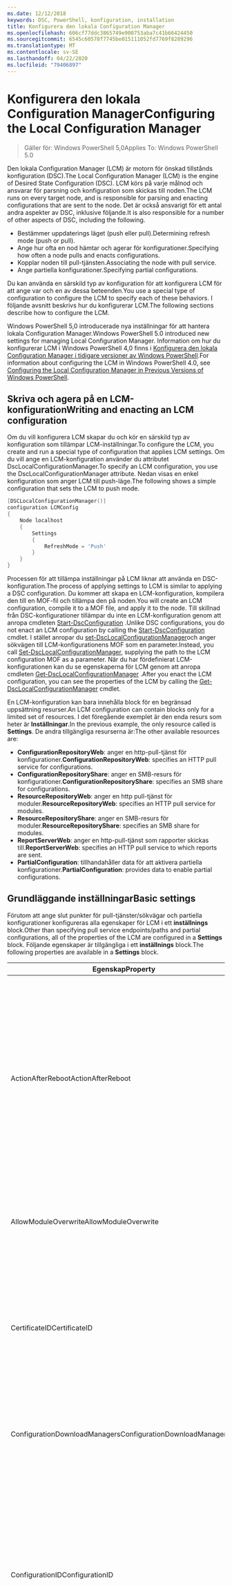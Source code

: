 ```yaml
---
ms.date: 12/12/2018
keywords: DSC, PowerShell, konfiguration, installation
title: Konfigurera den lokala Configuration Manager
ms.openlocfilehash: 606cf77ddc3865749e900753aba7c41b66424450
ms.sourcegitcommit: 6545c60578f7745be015111052fd7769f8289296
ms.translationtype: MT
ms.contentlocale: sv-SE
ms.lasthandoff: 04/22/2020
ms.locfileid: "79406897"
---
```

# <a name="configuring-the-local-configuration-manager"></a><span data-ttu-id="ebde8-103">Konfigurera den lokala Configuration Manager</span><span class="sxs-lookup"><span data-stu-id="ebde8-103">Configuring the Local Configuration Manager</span></span>

> <span data-ttu-id="ebde8-104">Gäller för: Windows PowerShell 5,0</span><span class="sxs-lookup"><span data-stu-id="ebde8-104">Applies To: Windows PowerShell 5.0</span></span>

<span data-ttu-id="ebde8-105">Den lokala Configuration Manager (LCM) är motorn för önskad tillstånds konfiguration (DSC).</span><span class="sxs-lookup"><span data-stu-id="ebde8-105">The Local Configuration Manager (LCM) is the engine of Desired State Configuration (DSC).</span></span>
<span data-ttu-id="ebde8-106">LCM körs på varje målnod och ansvarar för parsning och konfiguration som skickas till noden.</span><span class="sxs-lookup"><span data-stu-id="ebde8-106">The LCM runs on every target node, and is responsible for parsing and enacting configurations that are sent to the node.</span></span>
<span data-ttu-id="ebde8-107">Det är också ansvarigt för ett antal andra aspekter av DSC, inklusive följande.</span><span class="sxs-lookup"><span data-stu-id="ebde8-107">It is also responsible for a number of other aspects of DSC, including the following.</span></span>

- <span data-ttu-id="ebde8-108">Bestämmer uppdaterings läget (push eller pull).</span><span class="sxs-lookup"><span data-stu-id="ebde8-108">Determining refresh mode (push or pull).</span></span>
- <span data-ttu-id="ebde8-109">Ange hur ofta en nod hämtar och agerar för konfigurationer.</span><span class="sxs-lookup"><span data-stu-id="ebde8-109">Specifying how often a node pulls and enacts configurations.</span></span>
- <span data-ttu-id="ebde8-110">Kopplar noden till pull-tjänsten.</span><span class="sxs-lookup"><span data-stu-id="ebde8-110">Associating the node with pull service.</span></span>
- <span data-ttu-id="ebde8-111">Ange partiella konfigurationer.</span><span class="sxs-lookup"><span data-stu-id="ebde8-111">Specifying partial configurations.</span></span>

<span data-ttu-id="ebde8-112">Du kan använda en särskild typ av konfiguration för att konfigurera LCM för att ange var och en av dessa beteenden.</span><span class="sxs-lookup"><span data-stu-id="ebde8-112">You use a special type of configuration to configure the LCM to specify each of these behaviors.</span></span>
<span data-ttu-id="ebde8-113">I följande avsnitt beskrivs hur du konfigurerar LCM.</span><span class="sxs-lookup"><span data-stu-id="ebde8-113">The following sections describe how to configure the LCM.</span></span>

<span data-ttu-id="ebde8-114">Windows PowerShell 5,0 introducerade nya inställningar för att hantera lokala Configuration Manager.</span><span class="sxs-lookup"><span data-stu-id="ebde8-114">Windows PowerShell 5.0 introduced new settings for managing Local Configuration Manager.</span></span>
<span data-ttu-id="ebde8-115">Information om hur du konfigurerar LCM i Windows PowerShell 4,0 finns i [Konfigurera den lokala Configuration Manager i tidigare versioner av Windows PowerShell](metaconfig4.md).</span><span class="sxs-lookup"><span data-stu-id="ebde8-115">For information about configuring the LCM in Windows PowerShell 4.0, see [Configuring the Local Configuration Manager in Previous Versions of Windows PowerShell](metaconfig4.md).</span></span>

## <a name="writing-and-enacting-an-lcm-configuration"></a><span data-ttu-id="ebde8-116">Skriva och agera på en LCM-konfiguration</span><span class="sxs-lookup"><span data-stu-id="ebde8-116">Writing and enacting an LCM configuration</span></span>

<span data-ttu-id="ebde8-117">Om du vill konfigurera LCM skapar du och kör en särskild typ av konfiguration som tillämpar LCM-inställningar.</span><span class="sxs-lookup"><span data-stu-id="ebde8-117">To configure the LCM, you create and run a special type of configuration that applies LCM settings.</span></span>
<span data-ttu-id="ebde8-118">Om du vill ange en LCM-konfiguration använder du attributet DscLocalConfigurationManager.</span><span class="sxs-lookup"><span data-stu-id="ebde8-118">To specify an LCM configuration, you use the DscLocalConfigurationManager attribute.</span></span>
<span data-ttu-id="ebde8-119">Nedan visas en enkel konfiguration som anger LCM till push-läge.</span><span class="sxs-lookup"><span data-stu-id="ebde8-119">The following shows a simple configuration that sets the LCM to push mode.</span></span>

```powershell
[DSCLocalConfigurationManager()]
configuration LCMConfig
{
    Node localhost
    {
        Settings
        {
            RefreshMode = 'Push'
        }
    }
}
```

<span data-ttu-id="ebde8-120">Processen för att tillämpa inställningar på LCM liknar att använda en DSC-konfiguration.</span><span class="sxs-lookup"><span data-stu-id="ebde8-120">The process of applying settings to LCM is similar to applying a DSC configuration.</span></span>
<span data-ttu-id="ebde8-121">Du kommer att skapa en LCM-konfiguration, kompilera den till en MOF-fil och tillämpa den på noden.</span><span class="sxs-lookup"><span data-stu-id="ebde8-121">You will create an LCM configuration, compile it to a MOF file, and apply it to the node.</span></span>
<span data-ttu-id="ebde8-122">Till skillnad från DSC-konfigurationer tillämpar du inte en LCM-konfiguration genom att anropa cmdleten [Start-DscConfiguration](/powershell/module/psdesiredstateconfiguration/start-dscconfiguration) .</span><span class="sxs-lookup"><span data-stu-id="ebde8-122">Unlike DSC configurations, you do not enact an LCM configuration by calling the [Start-DscConfiguration](/powershell/module/psdesiredstateconfiguration/start-dscconfiguration) cmdlet.</span></span>
<span data-ttu-id="ebde8-123">I stället anropar du [set-DscLocalConfigurationManager](/powershell/module/PSDesiredStateConfiguration/Set-DscLocalConfigurationManager)och anger sökvägen till LCM-konfigurationens MOF som en parameter.</span><span class="sxs-lookup"><span data-stu-id="ebde8-123">Instead, you call [Set-DscLocalConfigurationManager](/powershell/module/PSDesiredStateConfiguration/Set-DscLocalConfigurationManager), supplying the path to the LCM configuration MOF as a parameter.</span></span>
<span data-ttu-id="ebde8-124">När du har fördefinierat LCM-konfigurationen kan du se egenskaperna för LCM genom att anropa cmdleten [Get-DscLocalConfigurationManager](/powershell/module/PSDesiredStateConfiguration/Get-DscLocalConfigurationManager) .</span><span class="sxs-lookup"><span data-stu-id="ebde8-124">After you enact the LCM configuration, you can see the properties of the LCM by calling the [Get-DscLocalConfigurationManager](/powershell/module/PSDesiredStateConfiguration/Get-DscLocalConfigurationManager) cmdlet.</span></span>

<span data-ttu-id="ebde8-125">En LCM-konfiguration kan bara innehålla block för en begränsad uppsättning resurser.</span><span class="sxs-lookup"><span data-stu-id="ebde8-125">An LCM configuration can contain blocks only for a limited set of resources.</span></span>
<span data-ttu-id="ebde8-126">I det föregående exemplet är den enda resurs som heter är **Inställningar**.</span><span class="sxs-lookup"><span data-stu-id="ebde8-126">In the previous example, the only resource called is **Settings**.</span></span>
<span data-ttu-id="ebde8-127">De andra tillgängliga resurserna är:</span><span class="sxs-lookup"><span data-stu-id="ebde8-127">The other available resources are:</span></span>

* <span data-ttu-id="ebde8-128">**ConfigurationRepositoryWeb**: anger en http-pull-tjänst för konfigurationer.</span><span class="sxs-lookup"><span data-stu-id="ebde8-128">**ConfigurationRepositoryWeb**: specifies an HTTP pull service for configurations.</span></span>
* <span data-ttu-id="ebde8-129">**ConfigurationRepositoryShare**: anger en SMB-resurs för konfigurationer.</span><span class="sxs-lookup"><span data-stu-id="ebde8-129">**ConfigurationRepositoryShare**: specifies an SMB share for configurations.</span></span>
* <span data-ttu-id="ebde8-130">**ResourceRepositoryWeb**: anger en http pull-tjänst för moduler.</span><span class="sxs-lookup"><span data-stu-id="ebde8-130">**ResourceRepositoryWeb**: specifies an HTTP pull service for modules.</span></span>
* <span data-ttu-id="ebde8-131">**ResourceRepositoryShare**: anger en SMB-resurs för moduler.</span><span class="sxs-lookup"><span data-stu-id="ebde8-131">**ResourceRepositoryShare**: specifies an SMB share for modules.</span></span>
* <span data-ttu-id="ebde8-132">**ReportServerWeb**: anger en http-pull-tjänst som rapporter skickas till.</span><span class="sxs-lookup"><span data-stu-id="ebde8-132">**ReportServerWeb**: specifies an HTTP pull service to which reports are sent.</span></span>
* <span data-ttu-id="ebde8-133">**PartialConfiguration**: tillhandahåller data för att aktivera partiella konfigurationer.</span><span class="sxs-lookup"><span data-stu-id="ebde8-133">**PartialConfiguration**: provides data to enable partial configurations.</span></span>

## <a name="basic-settings"></a><span data-ttu-id="ebde8-134">Grundläggande inställningar</span><span class="sxs-lookup"><span data-stu-id="ebde8-134">Basic settings</span></span>

<span data-ttu-id="ebde8-135">Förutom att ange slut punkter för pull-tjänster/sökvägar och partiella konfigurationer konfigureras alla egenskaper för LCM i ett **inställnings** block.</span><span class="sxs-lookup"><span data-stu-id="ebde8-135">Other than specifying pull service endpoints/paths and partial configurations, all of the properties of the LCM are configured in a **Settings** block.</span></span>
<span data-ttu-id="ebde8-136">Följande egenskaper är tillgängliga i ett **inställnings** block.</span><span class="sxs-lookup"><span data-stu-id="ebde8-136">The following properties are available in a **Settings** block.</span></span>

|  <span data-ttu-id="ebde8-137">Egenskap</span><span class="sxs-lookup"><span data-stu-id="ebde8-137">Property</span></span>  |  <span data-ttu-id="ebde8-138">Typ</span><span class="sxs-lookup"><span data-stu-id="ebde8-138">Type</span></span>  |  <span data-ttu-id="ebde8-139">Beskrivning</span><span class="sxs-lookup"><span data-stu-id="ebde8-139">Description</span></span>   |
|----------- |------- |--------------- |
| <span data-ttu-id="ebde8-140">ActionAfterReboot</span><span class="sxs-lookup"><span data-stu-id="ebde8-140">ActionAfterReboot</span></span>| <span data-ttu-id="ebde8-141">sträng</span><span class="sxs-lookup"><span data-stu-id="ebde8-141">string</span></span>| <span data-ttu-id="ebde8-142">Anger vad som händer efter en omstart under tillämpning av en konfiguration.</span><span class="sxs-lookup"><span data-stu-id="ebde8-142">Specifies what happens after a reboot during the application of a configuration.</span></span> <span data-ttu-id="ebde8-143">De möjliga värdena är __"ContinueConfiguration"__ och __"StopConfiguration"__.</span><span class="sxs-lookup"><span data-stu-id="ebde8-143">The possible values are __"ContinueConfiguration"__ and __"StopConfiguration"__.</span></span> <ul><li> <span data-ttu-id="ebde8-144">__ContinueConfiguration__: Fortsätt att använda den aktuella konfigurationen efter omstart av datorn.</span><span class="sxs-lookup"><span data-stu-id="ebde8-144">__ContinueConfiguration__: Continue applying the current configuration after machine reboot.</span></span> <span data-ttu-id="ebde8-145">Detta är standardvärdet</span><span class="sxs-lookup"><span data-stu-id="ebde8-145">This is the default value</span></span></li><li><span data-ttu-id="ebde8-146">__StopConfiguration__: stoppa den aktuella konfigurationen efter omstart av datorn.</span><span class="sxs-lookup"><span data-stu-id="ebde8-146">__StopConfiguration__: Stop the current configuration after machine reboot.</span></span></li></ul>|
| <span data-ttu-id="ebde8-147">AllowModuleOverwrite</span><span class="sxs-lookup"><span data-stu-id="ebde8-147">AllowModuleOverwrite</span></span>| <span data-ttu-id="ebde8-148">boolesk</span><span class="sxs-lookup"><span data-stu-id="ebde8-148">bool</span></span>| <span data-ttu-id="ebde8-149">__$True__ om nya konfigurationer som hämtats från pull-tjänsten tillåts skriva över de gamla på målnoden.</span><span class="sxs-lookup"><span data-stu-id="ebde8-149">__$TRUE__ if new configurations downloaded from the pull service are allowed to overwrite the old ones on the target node.</span></span> <span data-ttu-id="ebde8-150">Annars $FALSE.</span><span class="sxs-lookup"><span data-stu-id="ebde8-150">Otherwise, $FALSE.</span></span>|
| <span data-ttu-id="ebde8-151">CertificateID</span><span class="sxs-lookup"><span data-stu-id="ebde8-151">CertificateID</span></span>| <span data-ttu-id="ebde8-152">sträng</span><span class="sxs-lookup"><span data-stu-id="ebde8-152">string</span></span>| <span data-ttu-id="ebde8-153">Tumavtryck för ett certifikat som används för att skydda autentiseringsuppgifter som skickas i en konfiguration.</span><span class="sxs-lookup"><span data-stu-id="ebde8-153">The thumbprint of a certificate used to secure credentials passed in a configuration.</span></span> <span data-ttu-id="ebde8-154">Mer information finns i [vill du skydda autentiseringsuppgifter i Windows PowerShell Desired State Configuration](https://blogs.msdn.com/b/powershell/archive/2014/01/31/want-to-secure-credentials-in-windows-powershell-desired-state-configuration.aspx)?.</span><span class="sxs-lookup"><span data-stu-id="ebde8-154">For more information see [Want to secure credentials in Windows PowerShell Desired State Configuration](https://blogs.msdn.com/b/powershell/archive/2014/01/31/want-to-secure-credentials-in-windows-powershell-desired-state-configuration.aspx)?.</span></span> <br> <span data-ttu-id="ebde8-155">__Obs!__ detta hanteras automatiskt om du använder Azure Automation DSC-pull.</span><span class="sxs-lookup"><span data-stu-id="ebde8-155">__Note:__ this is managed automatically if using Azure Automation DSC pull service.</span></span>|
| <span data-ttu-id="ebde8-156">ConfigurationDownloadManagers</span><span class="sxs-lookup"><span data-stu-id="ebde8-156">ConfigurationDownloadManagers</span></span>| <span data-ttu-id="ebde8-157">CimInstance []</span><span class="sxs-lookup"><span data-stu-id="ebde8-157">CimInstance[]</span></span>| <span data-ttu-id="ebde8-158">Föråldrade.</span><span class="sxs-lookup"><span data-stu-id="ebde8-158">Obsolete.</span></span> <span data-ttu-id="ebde8-159">Använd __ConfigurationRepositoryWeb__ -och __ConfigurationRepositoryShare__ -block för att definiera slut punkter för konfigurations-pull-tjänster.</span><span class="sxs-lookup"><span data-stu-id="ebde8-159">Use __ConfigurationRepositoryWeb__ and __ConfigurationRepositoryShare__ blocks to define configuration pull service endpoints.</span></span>|
| <span data-ttu-id="ebde8-160">ConfigurationID</span><span class="sxs-lookup"><span data-stu-id="ebde8-160">ConfigurationID</span></span>| <span data-ttu-id="ebde8-161">sträng</span><span class="sxs-lookup"><span data-stu-id="ebde8-161">string</span></span>| <span data-ttu-id="ebde8-162">För bakåtkompatibilitet med äldre hämtnings tjänst versioner.</span><span class="sxs-lookup"><span data-stu-id="ebde8-162">For backwards compatibility with older pull service versions.</span></span> <span data-ttu-id="ebde8-163">Ett GUID som identifierar konfigurations filen som ska hämtas från en pull-tjänst.</span><span class="sxs-lookup"><span data-stu-id="ebde8-163">A GUID that identifies the configuration file to get from a pull service.</span></span> <span data-ttu-id="ebde8-164">Noden hämtar konfigurationer i pull-tjänsten om namnet på konfigurations-MOF: en heter ConfigurationID. mof.</span><span class="sxs-lookup"><span data-stu-id="ebde8-164">The node will pull configurations on the pull service if the name of the configuration MOF is named ConfigurationID.mof.</span></span><br> <span data-ttu-id="ebde8-165">__Obs:__ Om du ställer in den här egenskapen fungerar inte att registrera noden med en pull-tjänst genom att använda __RegistrationKey__ .</span><span class="sxs-lookup"><span data-stu-id="ebde8-165">__Note:__ If you set this property, registering the node with a pull service by using __RegistrationKey__ does not work.</span></span> <span data-ttu-id="ebde8-166">Mer information finns i [Konfigurera en pull-klient med konfigurations namn](../pull-server/pullClientConfigNames.md).</span><span class="sxs-lookup"><span data-stu-id="ebde8-166">For more information, see [Setting up a pull client with configuration names](../pull-server/pullClientConfigNames.md).</span></span>|
| <span data-ttu-id="ebde8-167">ConfigurationMode</span><span class="sxs-lookup"><span data-stu-id="ebde8-167">ConfigurationMode</span></span>| <span data-ttu-id="ebde8-168">sträng</span><span class="sxs-lookup"><span data-stu-id="ebde8-168">string</span></span> | <span data-ttu-id="ebde8-169">Anger hur LCM faktiskt tillämpar konfigurationen på målnoden.</span><span class="sxs-lookup"><span data-stu-id="ebde8-169">Specifies how the LCM actually applies the configuration to the target nodes.</span></span> <span data-ttu-id="ebde8-170">Möjliga värden är __"ApplyOnly"__,__"ApplyAndMonitor"__ och __"ApplyAndAutoCorrect"__.</span><span class="sxs-lookup"><span data-stu-id="ebde8-170">Possible values are __"ApplyOnly"__,__"ApplyAndMonitor"__, and __"ApplyAndAutoCorrect"__.</span></span> <ul><li><span data-ttu-id="ebde8-171">__ApplyOnly__: DSC tillämpar konfigurationen och gör ingenting ytterligare om inte en ny konfiguration skickas till målnoden eller när en ny konfiguration hämtas från en tjänst.</span><span class="sxs-lookup"><span data-stu-id="ebde8-171">__ApplyOnly__: DSC applies the configuration and does nothing further unless a new configuration is pushed to the target node or when a new configuration is pulled from a service.</span></span> <span data-ttu-id="ebde8-172">Efter första tillämpning av en ny konfiguration söker DSC inte efter avvikelse från ett tidigare konfigurerat tillstånd.</span><span class="sxs-lookup"><span data-stu-id="ebde8-172">After initial application of a new configuration, DSC does not check for drift from a previously configured state.</span></span> <span data-ttu-id="ebde8-173">Observera att DSC försöker tillämpa konfigurationen tills den har slutförts innan __ApplyOnly__ börjar gälla.</span><span class="sxs-lookup"><span data-stu-id="ebde8-173">Note that DSC will attempt to apply the configuration until it is successful before __ApplyOnly__ takes effect.</span></span> </li><li> <span data-ttu-id="ebde8-174">__ApplyAndMonitor__: Detta är standardvärdet.</span><span class="sxs-lookup"><span data-stu-id="ebde8-174">__ApplyAndMonitor__: This is the default value.</span></span> <span data-ttu-id="ebde8-175">LCM använder alla nya konfigurationer.</span><span class="sxs-lookup"><span data-stu-id="ebde8-175">The LCM applies any new configurations.</span></span> <span data-ttu-id="ebde8-176">Efter den första körningen av en ny konfiguration, om mål-noden går från det önskade läget, rapporterar DSC den avvikelsen i loggarna.</span><span class="sxs-lookup"><span data-stu-id="ebde8-176">After initial application of a new configuration, if the target node drifts from the desired state, DSC reports the discrepancy in logs.</span></span> <span data-ttu-id="ebde8-177">Observera att DSC försöker tillämpa konfigurationen tills den har slutförts innan __ApplyAndMonitor__ börjar gälla.</span><span class="sxs-lookup"><span data-stu-id="ebde8-177">Note that DSC will attempt to apply the configuration until it is successful before __ApplyAndMonitor__ takes effect.</span></span></li><li><span data-ttu-id="ebde8-178">__ApplyAndAutoCorrect__: DSC använder alla nya konfigurationer.</span><span class="sxs-lookup"><span data-stu-id="ebde8-178">__ApplyAndAutoCorrect__: DSC applies any new configurations.</span></span> <span data-ttu-id="ebde8-179">Efter den första tillämpningen av en ny konfiguration, om mål noden går från det önskade läget, rapporterar DSC den avvikelsen i loggarna och tillämpar sedan den aktuella konfigurationen igen.</span><span class="sxs-lookup"><span data-stu-id="ebde8-179">After initial application of a new configuration, if the target node drifts from the desired state, DSC reports the discrepancy in logs, and then re-applies the current configuration.</span></span></li></ul>|
| <span data-ttu-id="ebde8-180">ConfigurationModeFrequencyMins</span><span class="sxs-lookup"><span data-stu-id="ebde8-180">ConfigurationModeFrequencyMins</span></span>| <span data-ttu-id="ebde8-181">UInt32</span><span class="sxs-lookup"><span data-stu-id="ebde8-181">UInt32</span></span>| <span data-ttu-id="ebde8-182">Hur ofta, i minuter, är den aktuella konfigurationen markerad och tillämpas.</span><span class="sxs-lookup"><span data-stu-id="ebde8-182">How often, in minutes, the current configuration is checked and applied.</span></span> <span data-ttu-id="ebde8-183">Den här egenskapen ignoreras om egenskapen ConfigurationMode är inställd på ApplyOnly.</span><span class="sxs-lookup"><span data-stu-id="ebde8-183">This property is ignored if the ConfigurationMode property is set to ApplyOnly.</span></span> <span data-ttu-id="ebde8-184">Standardvärdet är 15.</span><span class="sxs-lookup"><span data-stu-id="ebde8-184">The default value is 15.</span></span>|
| <span data-ttu-id="ebde8-185">DebugMode</span><span class="sxs-lookup"><span data-stu-id="ebde8-185">DebugMode</span></span>| <span data-ttu-id="ebde8-186">sträng</span><span class="sxs-lookup"><span data-stu-id="ebde8-186">string</span></span>| <span data-ttu-id="ebde8-187">Möjliga värden är __none__, __ForceModuleImport__och __all__.</span><span class="sxs-lookup"><span data-stu-id="ebde8-187">Possible values are __None__, __ForceModuleImport__, and __All__.</span></span> <ul><li><span data-ttu-id="ebde8-188">Ange till __ingen__ om du vill använda cachelagrade resurser.</span><span class="sxs-lookup"><span data-stu-id="ebde8-188">Set to __None__ to use cached resources.</span></span> <span data-ttu-id="ebde8-189">Detta är standardinställningen och ska användas i produktions scenarier.</span><span class="sxs-lookup"><span data-stu-id="ebde8-189">This is the default and should be used in production scenarios.</span></span></li><li><span data-ttu-id="ebde8-190">Inställningen till __ForceModuleImport__, gör att LCM kan läsa in alla DSC-resursprogram på nytt, även om de tidigare har lästs in och cachelagrats.</span><span class="sxs-lookup"><span data-stu-id="ebde8-190">Setting to __ForceModuleImport__, causes the LCM to reload any DSC resource modules, even if they have been previously loaded and cached.</span></span> <span data-ttu-id="ebde8-191">Detta påverkar prestandan för DSC-åtgärder eftersom varje modul läses in på nytt vid användning.</span><span class="sxs-lookup"><span data-stu-id="ebde8-191">This impacts the performance of DSC operations as each module is reloaded on use.</span></span> <span data-ttu-id="ebde8-192">Normalt använder du det här värdet vid fel sökning av en resurs</span><span class="sxs-lookup"><span data-stu-id="ebde8-192">Typically you would use this value while debugging a resource</span></span></li><li><span data-ttu-id="ebde8-193">I den här versionen är __alla__ samma som __ForceModuleImport__</span><span class="sxs-lookup"><span data-stu-id="ebde8-193">In this release, __All__ is same as __ForceModuleImport__</span></span></li></ul> |
| <span data-ttu-id="ebde8-194">RebootNodeIfNeeded</span><span class="sxs-lookup"><span data-stu-id="ebde8-194">RebootNodeIfNeeded</span></span>| <span data-ttu-id="ebde8-195">boolesk</span><span class="sxs-lookup"><span data-stu-id="ebde8-195">bool</span></span>| <span data-ttu-id="ebde8-196">Ange det här `$true` för att tillåta resurser att starta om noden med `$global:DSCMachineStatus` hjälp av flaggan.</span><span class="sxs-lookup"><span data-stu-id="ebde8-196">Set this to `$true` to allow resources to reboot the Node using the `$global:DSCMachineStatus` flag.</span></span> <span data-ttu-id="ebde8-197">Annars måste du starta om noden manuellt för alla konfigurationer som kräver det.</span><span class="sxs-lookup"><span data-stu-id="ebde8-197">Otherwise, you will have to manually reboot the node for any configuration that requires it.</span></span> <span data-ttu-id="ebde8-198">Standardvärdet är `$false`.</span><span class="sxs-lookup"><span data-stu-id="ebde8-198">The default value is `$false`.</span></span> <span data-ttu-id="ebde8-199">Om du vill använda den här inställningen när ett villkor för omstart utförs av något annat än DSC (till exempel Windows Installer) kombinerar du den här inställningen med __PendingReboot__ -resursen i [ComputerManagementDsc](https://github.com/PowerShell/ComputerManagementDsc) -modulen.</span><span class="sxs-lookup"><span data-stu-id="ebde8-199">To use this setting when a reboot condition is enacted by something other than DSC (such as Windows Installer), combine this setting with the __PendingReboot__ resource in the [ComputerManagementDsc](https://github.com/PowerShell/ComputerManagementDsc) module.</span></span>|
| <span data-ttu-id="ebde8-200">RefreshMode</span><span class="sxs-lookup"><span data-stu-id="ebde8-200">RefreshMode</span></span>| <span data-ttu-id="ebde8-201">sträng</span><span class="sxs-lookup"><span data-stu-id="ebde8-201">string</span></span>| <span data-ttu-id="ebde8-202">Anger hur LCM hämtar konfigurationer.</span><span class="sxs-lookup"><span data-stu-id="ebde8-202">Specifies how the LCM gets configurations.</span></span> <span data-ttu-id="ebde8-203">De möjliga värdena är __"Disabled"__, __"push"__ och __"pull"__.</span><span class="sxs-lookup"><span data-stu-id="ebde8-203">The possible values are __"Disabled"__, __"Push"__, and __"Pull"__.</span></span> <ul><li><span data-ttu-id="ebde8-204">__Inaktive__rad: DSC-konfigurationer har inaktiverats för den här noden.</span><span class="sxs-lookup"><span data-stu-id="ebde8-204">__Disabled__: DSC configurations are disabled for this node.</span></span></li><li> <span data-ttu-id="ebde8-205">__Push__: konfigurationer initieras genom att anropa cmdleten [Start-DscConfiguration](/powershell/module/psdesiredstateconfiguration/start-dscconfiguration) .</span><span class="sxs-lookup"><span data-stu-id="ebde8-205">__Push__: Configurations are initiated by calling the [Start-DscConfiguration](/powershell/module/psdesiredstateconfiguration/start-dscconfiguration) cmdlet.</span></span> <span data-ttu-id="ebde8-206">Konfigurationen tillämpas omedelbart på noden.</span><span class="sxs-lookup"><span data-stu-id="ebde8-206">The configuration is applied immediately to the node.</span></span> <span data-ttu-id="ebde8-207">Detta är standardvärdet.</span><span class="sxs-lookup"><span data-stu-id="ebde8-207">This is the default value.</span></span></li><li><span data-ttu-id="ebde8-208">__Hämta:__ Noden är konfigurerad för att regelbundet söka efter konfigurationer från en pull-tjänst eller SMB-sökväg.</span><span class="sxs-lookup"><span data-stu-id="ebde8-208">__Pull:__ The node is configured to regularly check for configurations from a pull service or SMB path.</span></span> <span data-ttu-id="ebde8-209">Om den här egenskapen är inställd på __Hämta__måste du ange en http-sökväg (tjänst) eller en SMB-sökväg (resurs) i ett __ConfigurationRepositoryWeb__ -eller __ConfigurationRepositoryShare__ -block.</span><span class="sxs-lookup"><span data-stu-id="ebde8-209">If this property is set to __Pull__, you must specify an HTTP (service) or SMB (share) path in a __ConfigurationRepositoryWeb__ or __ConfigurationRepositoryShare__ block.</span></span></li></ul>|
| <span data-ttu-id="ebde8-210">RefreshFrequencyMins</span><span class="sxs-lookup"><span data-stu-id="ebde8-210">RefreshFrequencyMins</span></span>| <span data-ttu-id="ebde8-211">Uint32</span><span class="sxs-lookup"><span data-stu-id="ebde8-211">Uint32</span></span>| <span data-ttu-id="ebde8-212">Det tidsintervall, i minuter, då LCM kontrollerar en pull-tjänst för att hämta uppdaterade konfigurationer.</span><span class="sxs-lookup"><span data-stu-id="ebde8-212">The time interval, in minutes, at which the LCM checks a pull service to get updated configurations.</span></span> <span data-ttu-id="ebde8-213">Värdet ignoreras om LCM inte har kon figurer ATS i pull-läge.</span><span class="sxs-lookup"><span data-stu-id="ebde8-213">This value is ignored if the LCM is not configured in pull mode.</span></span> <span data-ttu-id="ebde8-214">Standardvärdet är 30.</span><span class="sxs-lookup"><span data-stu-id="ebde8-214">The default value is 30.</span></span>|
| <span data-ttu-id="ebde8-215">ReportManagers</span><span class="sxs-lookup"><span data-stu-id="ebde8-215">ReportManagers</span></span>| <span data-ttu-id="ebde8-216">CimInstance []</span><span class="sxs-lookup"><span data-stu-id="ebde8-216">CimInstance[]</span></span>| <span data-ttu-id="ebde8-217">Föråldrade.</span><span class="sxs-lookup"><span data-stu-id="ebde8-217">Obsolete.</span></span> <span data-ttu-id="ebde8-218">Använd __ReportServerWeb__ -block för att definiera en slut punkt för att skicka rapporterings data till en pull-tjänst.</span><span class="sxs-lookup"><span data-stu-id="ebde8-218">Use __ReportServerWeb__ blocks to define an endpoint to send reporting data to a pull service.</span></span>|
| <span data-ttu-id="ebde8-219">ResourceModuleManagers</span><span class="sxs-lookup"><span data-stu-id="ebde8-219">ResourceModuleManagers</span></span>| <span data-ttu-id="ebde8-220">CimInstance []</span><span class="sxs-lookup"><span data-stu-id="ebde8-220">CimInstance[]</span></span>| <span data-ttu-id="ebde8-221">Föråldrade.</span><span class="sxs-lookup"><span data-stu-id="ebde8-221">Obsolete.</span></span> <span data-ttu-id="ebde8-222">Använd __ResourceRepositoryWeb__ -och __ResourceRepositoryShare__ -block för att definiera http-slutpunkter för pull-tjänster respektive SMB-sökvägar.</span><span class="sxs-lookup"><span data-stu-id="ebde8-222">Use __ResourceRepositoryWeb__ and __ResourceRepositoryShare__ blocks to define pull service HTTP endpoints or SMB paths, respectively.</span></span>|
| <span data-ttu-id="ebde8-223">PartialConfigurations</span><span class="sxs-lookup"><span data-stu-id="ebde8-223">PartialConfigurations</span></span>| <span data-ttu-id="ebde8-224">CimInstance</span><span class="sxs-lookup"><span data-stu-id="ebde8-224">CimInstance</span></span>| <span data-ttu-id="ebde8-225">Inte implementerat.</span><span class="sxs-lookup"><span data-stu-id="ebde8-225">Not implemented.</span></span> <span data-ttu-id="ebde8-226">Använd inte.</span><span class="sxs-lookup"><span data-stu-id="ebde8-226">Do not use.</span></span>|
| <span data-ttu-id="ebde8-227">StatusRetentionTimeInDays</span><span class="sxs-lookup"><span data-stu-id="ebde8-227">StatusRetentionTimeInDays</span></span> | <span data-ttu-id="ebde8-228">UInt32</span><span class="sxs-lookup"><span data-stu-id="ebde8-228">UInt32</span></span>| <span data-ttu-id="ebde8-229">Antalet dagar som LCM behåller statusen för den aktuella konfigurationen.</span><span class="sxs-lookup"><span data-stu-id="ebde8-229">The number of days the LCM keeps the status of the current configuration.</span></span>|

> [!NOTE]
> <span data-ttu-id="ebde8-230">LCM startar **ConfigurationModeFrequencyMins** -cykeln baserat på:</span><span class="sxs-lookup"><span data-stu-id="ebde8-230">The LCM starts the **ConfigurationModeFrequencyMins** cycle based on:</span></span>
>
> - <span data-ttu-id="ebde8-231">En ny Metaconfig tillämpas med hjälp av`Set-DscLocalConfigurationManager`</span><span class="sxs-lookup"><span data-stu-id="ebde8-231">A new metaconfig is applied using `Set-DscLocalConfigurationManager`</span></span>
> - <span data-ttu-id="ebde8-232">Omstart av datorn</span><span class="sxs-lookup"><span data-stu-id="ebde8-232">A machine restart</span></span>
>
> <span data-ttu-id="ebde8-233">För alla villkor där timer-processen upplever en krasch, kommer den att identifieras inom 30 sekunder och cykeln startas om.</span><span class="sxs-lookup"><span data-stu-id="ebde8-233">For any condition where the timer process experiences a crash, that will be detected within 30 seconds and the cycle will be restarted.</span></span>
> <span data-ttu-id="ebde8-234">En samtidig åtgärd kan fördröja cykeln från att startas, om den här åtgärdens varaktighet överskrider den konfigurerade cykel frekvensen, kommer nästa timer inte att starta.</span><span class="sxs-lookup"><span data-stu-id="ebde8-234">A concurrent operation could delay the cycle from being started, if the duration of this operation exceeds the configured cycle frequency, the next timer will not start.</span></span>
>
> <span data-ttu-id="ebde8-235">Metaconfig konfigureras till exempel med en frekvens på 15 minuter och hämtning sker vid T1.</span><span class="sxs-lookup"><span data-stu-id="ebde8-235">Example, the metaconfig is configured at a 15 minute pull frequency and a pull occurs at T1.</span></span>  <span data-ttu-id="ebde8-236">Noden slutförs inte i 16 minuter.</span><span class="sxs-lookup"><span data-stu-id="ebde8-236">The Node does not finish work for 16 minutes.</span></span>  <span data-ttu-id="ebde8-237">Den första 15 minuters cykeln ignoreras och nästa hämtning sker vid T1 + 15 + 15.</span><span class="sxs-lookup"><span data-stu-id="ebde8-237">The first 15 minute cycle is ignored, and next pull will happen at T1+15+15.</span></span>

## <a name="pull-service"></a><span data-ttu-id="ebde8-238">Pull-tjänst</span><span class="sxs-lookup"><span data-stu-id="ebde8-238">Pull service</span></span>

<span data-ttu-id="ebde8-239">LCM-konfigurationen stöder definition av följande typer av pull service-slutpunkter:</span><span class="sxs-lookup"><span data-stu-id="ebde8-239">LCM configuration supports defining the following types of pull service endpoints:</span></span>

- <span data-ttu-id="ebde8-240">**Konfigurations Server**: en lagrings plats för DSC-konfigurationer.</span><span class="sxs-lookup"><span data-stu-id="ebde8-240">**Configuration server**: A repository for DSC configurations.</span></span> <span data-ttu-id="ebde8-241">Definiera konfigurations servrar med hjälp av **ConfigurationRepositoryWeb** (för webbaserade servrar) och **ConfigurationRepositoryShare** -block (för SMB-baserade servrar).</span><span class="sxs-lookup"><span data-stu-id="ebde8-241">Define configuration servers by using **ConfigurationRepositoryWeb** (for web-based servers) and **ConfigurationRepositoryShare** (for SMB-based servers) blocks.</span></span>
- <span data-ttu-id="ebde8-242">**Resurs Server**: en lagrings plats för DSC-resurser, paketerade som PowerShell-moduler.</span><span class="sxs-lookup"><span data-stu-id="ebde8-242">**Resource server**: A repository for DSC resources, packaged as PowerShell modules.</span></span> <span data-ttu-id="ebde8-243">Definiera resurs servrar genom att använda **ResourceRepositoryWeb** (för webbaserade servrar) och **ResourceRepositoryShare** -block (för SMB-baserade servrar).</span><span class="sxs-lookup"><span data-stu-id="ebde8-243">Define resource servers by using **ResourceRepositoryWeb** (for web-based servers) and **ResourceRepositoryShare** (for SMB-based servers) blocks.</span></span>
- <span data-ttu-id="ebde8-244">**Report Server**: en tjänst som DSC skickar rapport data till.</span><span class="sxs-lookup"><span data-stu-id="ebde8-244">**Report server**: A service that DSC sends report data to.</span></span> <span data-ttu-id="ebde8-245">Definiera rapport servrar genom att använda **ReportServerWeb** -block.</span><span class="sxs-lookup"><span data-stu-id="ebde8-245">Define report servers by using **ReportServerWeb** blocks.</span></span> <span data-ttu-id="ebde8-246">En rapport Server måste vara en webb tjänst.</span><span class="sxs-lookup"><span data-stu-id="ebde8-246">A report server must be a web service.</span></span>

<span data-ttu-id="ebde8-247">Mer information om pull-tjänsten finns i [pull-tjänsten för önskad tillstånds konfiguration](../pull-server/pullServer.md).</span><span class="sxs-lookup"><span data-stu-id="ebde8-247">For more details on pull service see, [Desired State Configuration Pull Service](../pull-server/pullServer.md).</span></span>

## <a name="configuration-server-blocks"></a><span data-ttu-id="ebde8-248">Konfigurations Server block</span><span class="sxs-lookup"><span data-stu-id="ebde8-248">Configuration server blocks</span></span>

<span data-ttu-id="ebde8-249">Om du vill definiera en webbaserad konfigurations Server skapar du ett **ConfigurationRepositoryWeb** -block.</span><span class="sxs-lookup"><span data-stu-id="ebde8-249">To define a web-based configuration server, you create a **ConfigurationRepositoryWeb** block.</span></span>
<span data-ttu-id="ebde8-250">En **ConfigurationRepositoryWeb** definierar följande egenskaper.</span><span class="sxs-lookup"><span data-stu-id="ebde8-250">A **ConfigurationRepositoryWeb** defines the following properties.</span></span>

|<span data-ttu-id="ebde8-251">Egenskap</span><span class="sxs-lookup"><span data-stu-id="ebde8-251">Property</span></span>|<span data-ttu-id="ebde8-252">Typ</span><span class="sxs-lookup"><span data-stu-id="ebde8-252">Type</span></span>|<span data-ttu-id="ebde8-253">Beskrivning</span><span class="sxs-lookup"><span data-stu-id="ebde8-253">Description</span></span>|
|---|---|---|
|<span data-ttu-id="ebde8-254">AllowUnsecureConnection</span><span class="sxs-lookup"><span data-stu-id="ebde8-254">AllowUnsecureConnection</span></span>|<span data-ttu-id="ebde8-255">boolesk</span><span class="sxs-lookup"><span data-stu-id="ebde8-255">bool</span></span>|<span data-ttu-id="ebde8-256">Ange till **$True** om du vill tillåta anslutningar från noden till servern utan autentisering.</span><span class="sxs-lookup"><span data-stu-id="ebde8-256">Set to **$TRUE** to allow connections from the node to the server without authentication.</span></span> <span data-ttu-id="ebde8-257">Ange till **$false** för att kräva autentisering.</span><span class="sxs-lookup"><span data-stu-id="ebde8-257">Set to **$FALSE** to require authentication.</span></span>|
|<span data-ttu-id="ebde8-258">CertificateID</span><span class="sxs-lookup"><span data-stu-id="ebde8-258">CertificateID</span></span>|<span data-ttu-id="ebde8-259">sträng</span><span class="sxs-lookup"><span data-stu-id="ebde8-259">string</span></span>|<span data-ttu-id="ebde8-260">Tumavtryck för ett certifikat som används för att autentisera till servern.</span><span class="sxs-lookup"><span data-stu-id="ebde8-260">The thumbprint of a certificate used to authenticate to the server.</span></span>|
|<span data-ttu-id="ebde8-261">ConfigurationNames</span><span class="sxs-lookup"><span data-stu-id="ebde8-261">ConfigurationNames</span></span>|<span data-ttu-id="ebde8-262">Sträng []</span><span class="sxs-lookup"><span data-stu-id="ebde8-262">String[]</span></span>|<span data-ttu-id="ebde8-263">En matris med namn på konfigurationer som ska hämtas av målnoden.</span><span class="sxs-lookup"><span data-stu-id="ebde8-263">An array of names of configurations to be pulled by the target node.</span></span> <span data-ttu-id="ebde8-264">Dessa används endast om noden har registrerats med pull-tjänsten med hjälp av en **RegistrationKey**.</span><span class="sxs-lookup"><span data-stu-id="ebde8-264">These are used only if the node is registered with the pull service by using a **RegistrationKey**.</span></span> <span data-ttu-id="ebde8-265">Mer information finns i [Konfigurera en pull-klient med konfigurations namn](../pull-server/pullClientConfigNames.md).</span><span class="sxs-lookup"><span data-stu-id="ebde8-265">For more information, see [Setting up a pull client with configuration names](../pull-server/pullClientConfigNames.md).</span></span>|
|<span data-ttu-id="ebde8-266">RegistrationKey</span><span class="sxs-lookup"><span data-stu-id="ebde8-266">RegistrationKey</span></span>|<span data-ttu-id="ebde8-267">sträng</span><span class="sxs-lookup"><span data-stu-id="ebde8-267">string</span></span>|<span data-ttu-id="ebde8-268">Ett GUID som registrerar noden med pull-tjänsten.</span><span class="sxs-lookup"><span data-stu-id="ebde8-268">A GUID that registers the node with the pull service.</span></span> <span data-ttu-id="ebde8-269">Mer information finns i [Konfigurera en pull-klient med konfigurations namn](../pull-server/pullClientConfigNames.md).</span><span class="sxs-lookup"><span data-stu-id="ebde8-269">For more information, see [Setting up a pull client with configuration names](../pull-server/pullClientConfigNames.md).</span></span>|
|<span data-ttu-id="ebde8-270">ServerURL</span><span class="sxs-lookup"><span data-stu-id="ebde8-270">ServerURL</span></span>|<span data-ttu-id="ebde8-271">sträng</span><span class="sxs-lookup"><span data-stu-id="ebde8-271">string</span></span>|<span data-ttu-id="ebde8-272">URL: en för konfigurations tjänsten.</span><span class="sxs-lookup"><span data-stu-id="ebde8-272">The URL of the configuration service.</span></span>|
|<span data-ttu-id="ebde8-273">ProxyURL\*</span><span class="sxs-lookup"><span data-stu-id="ebde8-273">ProxyURL\*</span></span>|<span data-ttu-id="ebde8-274">sträng</span><span class="sxs-lookup"><span data-stu-id="ebde8-274">string</span></span>|<span data-ttu-id="ebde8-275">URL-adressen till den http-proxy som ska användas vid kommunikation med konfigurations tjänsten.</span><span class="sxs-lookup"><span data-stu-id="ebde8-275">The URL of the http proxy to use when communicating with the configuration service.</span></span>|
|<span data-ttu-id="ebde8-276">ProxyCredential\*</span><span class="sxs-lookup"><span data-stu-id="ebde8-276">ProxyCredential\*</span></span>|<span data-ttu-id="ebde8-277">PSCredential</span><span class="sxs-lookup"><span data-stu-id="ebde8-277">pscredential</span></span>|<span data-ttu-id="ebde8-278">Autentiseringsuppgifter som ska användas för HTTP-proxyn.</span><span class="sxs-lookup"><span data-stu-id="ebde8-278">Credential to use for the http proxy.</span></span>|

> [!NOTE]
> * <span data-ttu-id="ebde8-279">Stöds i Windows-versioner 1809 och senare.</span><span class="sxs-lookup"><span data-stu-id="ebde8-279">Supported in Windows versions 1809 and later.</span></span>

<span data-ttu-id="ebde8-280">Ett exempel skript för att förenkla konfigureringen av ConfigurationRepositoryWeb-värdet för lokala noder finns i [skapa DSC-metaconfigurations](https://docs.microsoft.com/azure/automation/automation-dsc-onboarding#generating-dsc-metaconfigurations)</span><span class="sxs-lookup"><span data-stu-id="ebde8-280">An example script to simplify configuring the ConfigurationRepositoryWeb value for on-premises nodes is available - see [Generating DSC metaconfigurations](https://docs.microsoft.com/azure/automation/automation-dsc-onboarding#generating-dsc-metaconfigurations)</span></span>

<span data-ttu-id="ebde8-281">Om du vill definiera en SMB-baserad konfigurations Server skapar du ett **ConfigurationRepositoryShare** -block.</span><span class="sxs-lookup"><span data-stu-id="ebde8-281">To define an SMB-based configuration server, you create a **ConfigurationRepositoryShare** block.</span></span>
<span data-ttu-id="ebde8-282">En **ConfigurationRepositoryShare** definierar följande egenskaper.</span><span class="sxs-lookup"><span data-stu-id="ebde8-282">A **ConfigurationRepositoryShare** defines the following properties.</span></span>

|<span data-ttu-id="ebde8-283">Egenskap</span><span class="sxs-lookup"><span data-stu-id="ebde8-283">Property</span></span>|<span data-ttu-id="ebde8-284">Typ</span><span class="sxs-lookup"><span data-stu-id="ebde8-284">Type</span></span>|<span data-ttu-id="ebde8-285">Beskrivning</span><span class="sxs-lookup"><span data-stu-id="ebde8-285">Description</span></span>|
|---|---|---|
|<span data-ttu-id="ebde8-286">Autentiseringsuppgift</span><span class="sxs-lookup"><span data-stu-id="ebde8-286">Credential</span></span>|<span data-ttu-id="ebde8-287">MSFT_Credential</span><span class="sxs-lookup"><span data-stu-id="ebde8-287">MSFT_Credential</span></span>|<span data-ttu-id="ebde8-288">De autentiseringsuppgifter som används för att autentisera till SMB-resursen.</span><span class="sxs-lookup"><span data-stu-id="ebde8-288">The credential used to authenticate to the SMB share.</span></span>|
|<span data-ttu-id="ebde8-289">Sök</span><span class="sxs-lookup"><span data-stu-id="ebde8-289">SourcePath</span></span>|<span data-ttu-id="ebde8-290">sträng</span><span class="sxs-lookup"><span data-stu-id="ebde8-290">string</span></span>|<span data-ttu-id="ebde8-291">Sökvägen till SMB-resursen.</span><span class="sxs-lookup"><span data-stu-id="ebde8-291">The path of the SMB share.</span></span>|

## <a name="resource-server-blocks"></a><span data-ttu-id="ebde8-292">Resurs Server block</span><span class="sxs-lookup"><span data-stu-id="ebde8-292">Resource server blocks</span></span>

<span data-ttu-id="ebde8-293">Om du vill definiera en webbaserad resurs Server skapar du ett **ResourceRepositoryWeb** -block.</span><span class="sxs-lookup"><span data-stu-id="ebde8-293">To define a web-based resource server, you create a **ResourceRepositoryWeb** block.</span></span>
<span data-ttu-id="ebde8-294">En **ResourceRepositoryWeb** definierar följande egenskaper.</span><span class="sxs-lookup"><span data-stu-id="ebde8-294">A **ResourceRepositoryWeb** defines the following properties.</span></span>

|<span data-ttu-id="ebde8-295">Egenskap</span><span class="sxs-lookup"><span data-stu-id="ebde8-295">Property</span></span>|<span data-ttu-id="ebde8-296">Typ</span><span class="sxs-lookup"><span data-stu-id="ebde8-296">Type</span></span>|<span data-ttu-id="ebde8-297">Beskrivning</span><span class="sxs-lookup"><span data-stu-id="ebde8-297">Description</span></span>|
|---|---|---|
|<span data-ttu-id="ebde8-298">AllowUnsecureConnection</span><span class="sxs-lookup"><span data-stu-id="ebde8-298">AllowUnsecureConnection</span></span>|<span data-ttu-id="ebde8-299">boolesk</span><span class="sxs-lookup"><span data-stu-id="ebde8-299">bool</span></span>|<span data-ttu-id="ebde8-300">Ange till **$True** om du vill tillåta anslutningar från noden till servern utan autentisering.</span><span class="sxs-lookup"><span data-stu-id="ebde8-300">Set to **$TRUE** to allow connections from the node to the server without authentication.</span></span> <span data-ttu-id="ebde8-301">Ange till **$false** för att kräva autentisering.</span><span class="sxs-lookup"><span data-stu-id="ebde8-301">Set to **$FALSE** to require authentication.</span></span>|
|<span data-ttu-id="ebde8-302">CertificateID</span><span class="sxs-lookup"><span data-stu-id="ebde8-302">CertificateID</span></span>|<span data-ttu-id="ebde8-303">sträng</span><span class="sxs-lookup"><span data-stu-id="ebde8-303">string</span></span>|<span data-ttu-id="ebde8-304">Tumavtryck för ett certifikat som används för att autentisera till servern.</span><span class="sxs-lookup"><span data-stu-id="ebde8-304">The thumbprint of a certificate used to authenticate to the server.</span></span>|
|<span data-ttu-id="ebde8-305">RegistrationKey</span><span class="sxs-lookup"><span data-stu-id="ebde8-305">RegistrationKey</span></span>|<span data-ttu-id="ebde8-306">sträng</span><span class="sxs-lookup"><span data-stu-id="ebde8-306">string</span></span>|<span data-ttu-id="ebde8-307">Ett GUID som identifierar noden för pull-tjänsten.</span><span class="sxs-lookup"><span data-stu-id="ebde8-307">A GUID that identifies the node to the pull service.</span></span>|
|<span data-ttu-id="ebde8-308">ServerURL</span><span class="sxs-lookup"><span data-stu-id="ebde8-308">ServerURL</span></span>|<span data-ttu-id="ebde8-309">sträng</span><span class="sxs-lookup"><span data-stu-id="ebde8-309">string</span></span>|<span data-ttu-id="ebde8-310">Webb adressen till konfigurations servern.</span><span class="sxs-lookup"><span data-stu-id="ebde8-310">The URL of the configuration server.</span></span>|
|<span data-ttu-id="ebde8-311">ProxyURL\*</span><span class="sxs-lookup"><span data-stu-id="ebde8-311">ProxyURL\*</span></span>|<span data-ttu-id="ebde8-312">sträng</span><span class="sxs-lookup"><span data-stu-id="ebde8-312">string</span></span>|<span data-ttu-id="ebde8-313">URL-adressen till den http-proxy som ska användas vid kommunikation med konfigurations tjänsten.</span><span class="sxs-lookup"><span data-stu-id="ebde8-313">The URL of the http proxy to use when communicating with the configuration service.</span></span>|
|<span data-ttu-id="ebde8-314">ProxyCredential\*</span><span class="sxs-lookup"><span data-stu-id="ebde8-314">ProxyCredential\*</span></span>|<span data-ttu-id="ebde8-315">PSCredential</span><span class="sxs-lookup"><span data-stu-id="ebde8-315">pscredential</span></span>|<span data-ttu-id="ebde8-316">Autentiseringsuppgifter som ska användas för HTTP-proxyn.</span><span class="sxs-lookup"><span data-stu-id="ebde8-316">Credential to use for the http proxy.</span></span>|

> [!NOTE]
> * <span data-ttu-id="ebde8-317">Stöds i Windows-versioner 1809 och senare.</span><span class="sxs-lookup"><span data-stu-id="ebde8-317">Supported in Windows versions 1809 and later.</span></span>

<span data-ttu-id="ebde8-318">Ett exempel skript för att förenkla konfigureringen av ResourceRepositoryWeb-värdet för lokala noder finns i [skapa DSC-metaconfigurations](https://docs.microsoft.com/azure/automation/automation-dsc-onboarding#generating-dsc-metaconfigurations)</span><span class="sxs-lookup"><span data-stu-id="ebde8-318">An example script to simplify configuring the ResourceRepositoryWeb value for on-premises nodes is available - see [Generating DSC metaconfigurations](https://docs.microsoft.com/azure/automation/automation-dsc-onboarding#generating-dsc-metaconfigurations)</span></span>

<span data-ttu-id="ebde8-319">Om du vill definiera en SMB-baserad resurs Server skapar du ett **ResourceRepositoryShare** -block.</span><span class="sxs-lookup"><span data-stu-id="ebde8-319">To define an SMB-based resource server, you create a **ResourceRepositoryShare** block.</span></span>
<span data-ttu-id="ebde8-320">**ResourceRepositoryShare** definierar följande egenskaper.</span><span class="sxs-lookup"><span data-stu-id="ebde8-320">**ResourceRepositoryShare** defines the following properties.</span></span>

|<span data-ttu-id="ebde8-321">Egenskap</span><span class="sxs-lookup"><span data-stu-id="ebde8-321">Property</span></span>|<span data-ttu-id="ebde8-322">Typ</span><span class="sxs-lookup"><span data-stu-id="ebde8-322">Type</span></span>|<span data-ttu-id="ebde8-323">Beskrivning</span><span class="sxs-lookup"><span data-stu-id="ebde8-323">Description</span></span>|
|---|---|---|
|<span data-ttu-id="ebde8-324">Autentiseringsuppgift</span><span class="sxs-lookup"><span data-stu-id="ebde8-324">Credential</span></span>|<span data-ttu-id="ebde8-325">MSFT_Credential</span><span class="sxs-lookup"><span data-stu-id="ebde8-325">MSFT_Credential</span></span>|<span data-ttu-id="ebde8-326">De autentiseringsuppgifter som används för att autentisera till SMB-resursen.</span><span class="sxs-lookup"><span data-stu-id="ebde8-326">The credential used to authenticate to the SMB share.</span></span> <span data-ttu-id="ebde8-327">Ett exempel på att skicka autentiseringsuppgifter finns i [Konfigurera en DSC SMB-pull-server](../pull-server/pullServerSMB.md)</span><span class="sxs-lookup"><span data-stu-id="ebde8-327">For an example of passing credentials, see [Setting up a DSC SMB pull server](../pull-server/pullServerSMB.md)</span></span>|
|<span data-ttu-id="ebde8-328">Sök</span><span class="sxs-lookup"><span data-stu-id="ebde8-328">SourcePath</span></span>|<span data-ttu-id="ebde8-329">sträng</span><span class="sxs-lookup"><span data-stu-id="ebde8-329">string</span></span>|<span data-ttu-id="ebde8-330">Sökvägen till SMB-resursen.</span><span class="sxs-lookup"><span data-stu-id="ebde8-330">The path of the SMB share.</span></span>|

## <a name="report-server-blocks"></a><span data-ttu-id="ebde8-331">Report Server-block</span><span class="sxs-lookup"><span data-stu-id="ebde8-331">Report server blocks</span></span>

<span data-ttu-id="ebde8-332">Om du vill definiera en rapport Server skapar du ett **ReportServerWeb** -block.</span><span class="sxs-lookup"><span data-stu-id="ebde8-332">To define a report server, you create a **ReportServerWeb** block.</span></span>
<span data-ttu-id="ebde8-333">Rapport Server rollen är inte kompatibel med SMB-baserad pull-tjänst.</span><span class="sxs-lookup"><span data-stu-id="ebde8-333">The report server role is not compatible with SMB based pull service.</span></span>
<span data-ttu-id="ebde8-334">**ReportServerWeb** definierar följande egenskaper.</span><span class="sxs-lookup"><span data-stu-id="ebde8-334">**ReportServerWeb** defines the following properties.</span></span>

|<span data-ttu-id="ebde8-335">Egenskap</span><span class="sxs-lookup"><span data-stu-id="ebde8-335">Property</span></span>|<span data-ttu-id="ebde8-336">Typ</span><span class="sxs-lookup"><span data-stu-id="ebde8-336">Type</span></span>|<span data-ttu-id="ebde8-337">Beskrivning</span><span class="sxs-lookup"><span data-stu-id="ebde8-337">Description</span></span>|
|---|---|---|
|<span data-ttu-id="ebde8-338">AllowUnsecureConnection</span><span class="sxs-lookup"><span data-stu-id="ebde8-338">AllowUnsecureConnection</span></span>|<span data-ttu-id="ebde8-339">boolesk</span><span class="sxs-lookup"><span data-stu-id="ebde8-339">bool</span></span>|<span data-ttu-id="ebde8-340">Ange till **$True** om du vill tillåta anslutningar från noden till servern utan autentisering.</span><span class="sxs-lookup"><span data-stu-id="ebde8-340">Set to **$TRUE** to allow connections from the node to the server without authentication.</span></span> <span data-ttu-id="ebde8-341">Ange till **$false** för att kräva autentisering.</span><span class="sxs-lookup"><span data-stu-id="ebde8-341">Set to **$FALSE** to require authentication.</span></span>|
|<span data-ttu-id="ebde8-342">CertificateID</span><span class="sxs-lookup"><span data-stu-id="ebde8-342">CertificateID</span></span>|<span data-ttu-id="ebde8-343">sträng</span><span class="sxs-lookup"><span data-stu-id="ebde8-343">string</span></span>|<span data-ttu-id="ebde8-344">Tumavtryck för ett certifikat som används för att autentisera till servern.</span><span class="sxs-lookup"><span data-stu-id="ebde8-344">The thumbprint of a certificate used to authenticate to the server.</span></span>|
|<span data-ttu-id="ebde8-345">RegistrationKey</span><span class="sxs-lookup"><span data-stu-id="ebde8-345">RegistrationKey</span></span>|<span data-ttu-id="ebde8-346">sträng</span><span class="sxs-lookup"><span data-stu-id="ebde8-346">string</span></span>|<span data-ttu-id="ebde8-347">Ett GUID som identifierar noden för pull-tjänsten.</span><span class="sxs-lookup"><span data-stu-id="ebde8-347">A GUID that identifies the node to the pull service.</span></span>|
|<span data-ttu-id="ebde8-348">ServerURL</span><span class="sxs-lookup"><span data-stu-id="ebde8-348">ServerURL</span></span>|<span data-ttu-id="ebde8-349">sträng</span><span class="sxs-lookup"><span data-stu-id="ebde8-349">string</span></span>|<span data-ttu-id="ebde8-350">Webb adressen till konfigurations servern.</span><span class="sxs-lookup"><span data-stu-id="ebde8-350">The URL of the configuration server.</span></span>|
|<span data-ttu-id="ebde8-351">ProxyURL\*</span><span class="sxs-lookup"><span data-stu-id="ebde8-351">ProxyURL\*</span></span>|<span data-ttu-id="ebde8-352">sträng</span><span class="sxs-lookup"><span data-stu-id="ebde8-352">string</span></span>|<span data-ttu-id="ebde8-353">URL-adressen till den http-proxy som ska användas vid kommunikation med konfigurations tjänsten.</span><span class="sxs-lookup"><span data-stu-id="ebde8-353">The URL of the http proxy to use when communicating with the configuration service.</span></span>|
|<span data-ttu-id="ebde8-354">ProxyCredential\*</span><span class="sxs-lookup"><span data-stu-id="ebde8-354">ProxyCredential\*</span></span>|<span data-ttu-id="ebde8-355">PSCredential</span><span class="sxs-lookup"><span data-stu-id="ebde8-355">pscredential</span></span>|<span data-ttu-id="ebde8-356">Autentiseringsuppgifter som ska användas för HTTP-proxyn.</span><span class="sxs-lookup"><span data-stu-id="ebde8-356">Credential to use for the http proxy.</span></span>|

> [!NOTE]
> * <span data-ttu-id="ebde8-357">Stöds i Windows-versioner 1809 och senare.</span><span class="sxs-lookup"><span data-stu-id="ebde8-357">Supported in Windows versions 1809 and later.</span></span>

<span data-ttu-id="ebde8-358">Ett exempel skript för att förenkla konfigureringen av ReportServerWeb-värdet för lokala noder finns i [skapa DSC-metaconfigurations](https://docs.microsoft.com/azure/automation/automation-dsc-onboarding#generating-dsc-metaconfigurations)</span><span class="sxs-lookup"><span data-stu-id="ebde8-358">An example script to simplify configuring the ReportServerWeb value for on-premises nodes is available - see [Generating DSC metaconfigurations](https://docs.microsoft.com/azure/automation/automation-dsc-onboarding#generating-dsc-metaconfigurations)</span></span>

## <a name="partial-configurations"></a><span data-ttu-id="ebde8-359">Partiella konfigurationer</span><span class="sxs-lookup"><span data-stu-id="ebde8-359">Partial configurations</span></span>

<span data-ttu-id="ebde8-360">Om du vill definiera en partiell konfiguration skapar du ett **PartialConfiguration** -block.</span><span class="sxs-lookup"><span data-stu-id="ebde8-360">To define a partial configuration, you create a **PartialConfiguration** block.</span></span>
<span data-ttu-id="ebde8-361">Mer information om ofullständiga konfigurationer finns i [DSC-delvis konfigurationer](../pull-server/partialConfigs.md).</span><span class="sxs-lookup"><span data-stu-id="ebde8-361">For more information about partial configurations, see [DSC Partial configurations](../pull-server/partialConfigs.md).</span></span>
<span data-ttu-id="ebde8-362">**PartialConfiguration** definierar följande egenskaper.</span><span class="sxs-lookup"><span data-stu-id="ebde8-362">**PartialConfiguration** defines the following properties.</span></span>

|<span data-ttu-id="ebde8-363">Egenskap</span><span class="sxs-lookup"><span data-stu-id="ebde8-363">Property</span></span>|<span data-ttu-id="ebde8-364">Typ</span><span class="sxs-lookup"><span data-stu-id="ebde8-364">Type</span></span>|<span data-ttu-id="ebde8-365">Beskrivning</span><span class="sxs-lookup"><span data-stu-id="ebde8-365">Description</span></span>|
|---|---|---|
|<span data-ttu-id="ebde8-366">ConfigurationSource</span><span class="sxs-lookup"><span data-stu-id="ebde8-366">ConfigurationSource</span></span>|<span data-ttu-id="ebde8-367">sträng []</span><span class="sxs-lookup"><span data-stu-id="ebde8-367">string[]</span></span>|<span data-ttu-id="ebde8-368">En matris med namn på konfigurations servrar, som tidigare definierats i **ConfigurationRepositoryWeb** -och **ConfigurationRepositoryShare** -block, där del konfigurationen hämtas från.</span><span class="sxs-lookup"><span data-stu-id="ebde8-368">An array of names of configuration servers, previously defined in **ConfigurationRepositoryWeb** and **ConfigurationRepositoryShare** blocks, where the partial configuration is pulled from.</span></span>|
|<span data-ttu-id="ebde8-369">DependsOn</span><span class="sxs-lookup"><span data-stu-id="ebde8-369">DependsOn</span></span>|<span data-ttu-id="ebde8-370">nollängd{}</span><span class="sxs-lookup"><span data-stu-id="ebde8-370">string{}</span></span>|<span data-ttu-id="ebde8-371">En lista med namn på andra konfigurationer som måste slutföras innan den här del konfigurationen tillämpas.</span><span class="sxs-lookup"><span data-stu-id="ebde8-371">A list of names of other configurations that must be completed before this partial configuration is applied.</span></span>|
|<span data-ttu-id="ebde8-372">Beskrivning</span><span class="sxs-lookup"><span data-stu-id="ebde8-372">Description</span></span>|<span data-ttu-id="ebde8-373">sträng</span><span class="sxs-lookup"><span data-stu-id="ebde8-373">string</span></span>|<span data-ttu-id="ebde8-374">Text som används för att beskriva den partiella konfigurationen.</span><span class="sxs-lookup"><span data-stu-id="ebde8-374">Text used to describe the partial configuration.</span></span>|
|<span data-ttu-id="ebde8-375">ExclusiveResources</span><span class="sxs-lookup"><span data-stu-id="ebde8-375">ExclusiveResources</span></span>|<span data-ttu-id="ebde8-376">sträng []</span><span class="sxs-lookup"><span data-stu-id="ebde8-376">string[]</span></span>|<span data-ttu-id="ebde8-377">En matris med resurser som är exklusiva till denna del konfiguration.</span><span class="sxs-lookup"><span data-stu-id="ebde8-377">An array of resources exclusive to this partial configuration.</span></span>|
|<span data-ttu-id="ebde8-378">RefreshMode</span><span class="sxs-lookup"><span data-stu-id="ebde8-378">RefreshMode</span></span>|<span data-ttu-id="ebde8-379">sträng</span><span class="sxs-lookup"><span data-stu-id="ebde8-379">string</span></span>|<span data-ttu-id="ebde8-380">Anger hur LCM får den här del konfigurationen.</span><span class="sxs-lookup"><span data-stu-id="ebde8-380">Specifies how the LCM gets this partial configuration.</span></span> <span data-ttu-id="ebde8-381">De möjliga värdena är __"Disabled"__, __"push"__ och __"pull"__.</span><span class="sxs-lookup"><span data-stu-id="ebde8-381">The possible values are __"Disabled"__, __"Push"__, and __"Pull"__.</span></span> <ul><li><span data-ttu-id="ebde8-382">__Inaktiverat__: den här del konfigurationen är inaktive rad.</span><span class="sxs-lookup"><span data-stu-id="ebde8-382">__Disabled__: This partial configuration is disabled.</span></span></li><li> <span data-ttu-id="ebde8-383">__Push__: den partiella konfigurationen skickas till noden genom att anropa cmdleten [Publish-DscConfiguration](/powershell/module/PSDesiredStateConfiguration/Publish-DscConfiguration) .</span><span class="sxs-lookup"><span data-stu-id="ebde8-383">__Push__: The partial configuration is pushed to the node by calling the [Publish-DscConfiguration](/powershell/module/PSDesiredStateConfiguration/Publish-DscConfiguration) cmdlet.</span></span> <span data-ttu-id="ebde8-384">När alla ofullständiga konfigurationer för noden antingen har push-överförts eller hämtats från en tjänst kan du starta konfigurationen `Start-DscConfiguration –UseExisting`genom att anropa.</span><span class="sxs-lookup"><span data-stu-id="ebde8-384">After all partial configurations for the node are either pushed or pulled from a service, the configuration can be started by calling `Start-DscConfiguration –UseExisting`.</span></span> <span data-ttu-id="ebde8-385">Detta är standardvärdet.</span><span class="sxs-lookup"><span data-stu-id="ebde8-385">This is the default value.</span></span></li><li><span data-ttu-id="ebde8-386">__Hämta:__ Noden är konfigurerad för att regelbundet söka efter delvis konfiguration från en pull-tjänst.</span><span class="sxs-lookup"><span data-stu-id="ebde8-386">__Pull:__ The node is configured to regularly check for partial configuration from a pull service.</span></span> <span data-ttu-id="ebde8-387">Om den här egenskapen är inställd på __Hämta__måste du ange en pull-tjänst i en __ConfigurationSource__ -egenskap.</span><span class="sxs-lookup"><span data-stu-id="ebde8-387">If this property is set to __Pull__, you must specify a pull service in a __ConfigurationSource__ property.</span></span> <span data-ttu-id="ebde8-388">Mer information om Azure Automation pull service finns i [Översikt över Azure Automation DSC](https://docs.microsoft.com/azure/automation/automation-dsc-overview).</span><span class="sxs-lookup"><span data-stu-id="ebde8-388">For more information about Azure Automation pull service, see [Azure Automation DSC Overview](https://docs.microsoft.com/azure/automation/automation-dsc-overview).</span></span></li></ul>|
|<span data-ttu-id="ebde8-389">ResourceModuleSource</span><span class="sxs-lookup"><span data-stu-id="ebde8-389">ResourceModuleSource</span></span>|<span data-ttu-id="ebde8-390">sträng []</span><span class="sxs-lookup"><span data-stu-id="ebde8-390">string[]</span></span>|<span data-ttu-id="ebde8-391">En matris med namnen på resurs servrar som nödvändiga resurser ska hämtas från för den här del konfigurationen.</span><span class="sxs-lookup"><span data-stu-id="ebde8-391">An array of the names of resource servers from which to download required resources for this partial configuration.</span></span> <span data-ttu-id="ebde8-392">Dessa namn måste referera till tjänst slut punkter som tidigare definierats i **ResourceRepositoryWeb** -och **ResourceRepositoryShare** -block.</span><span class="sxs-lookup"><span data-stu-id="ebde8-392">These names must refer to service endpoints previously defined in **ResourceRepositoryWeb** and **ResourceRepositoryShare** blocks.</span></span>|

<span data-ttu-id="ebde8-393">__Obs!__ partiella konfigurationer stöds med Azure Automation DSC, men bara en konfiguration kan hämtas från varje Automation-konto per nod.</span><span class="sxs-lookup"><span data-stu-id="ebde8-393">__Note:__ partial configurations are supported with Azure Automation DSC, but only one configuration can be pulled from each automation account per node.</span></span>

## <a name="see-also"></a><span data-ttu-id="ebde8-394">Se även</span><span class="sxs-lookup"><span data-stu-id="ebde8-394">See Also</span></span>

### <a name="concepts"></a><span data-ttu-id="ebde8-395">Begrepp</span><span class="sxs-lookup"><span data-stu-id="ebde8-395">Concepts</span></span>
[<span data-ttu-id="ebde8-396">Översikt över önskad tillstånds konfiguration</span><span class="sxs-lookup"><span data-stu-id="ebde8-396">Desired State Configuration Overview</span></span>](../overview/overview.md)

[<span data-ttu-id="ebde8-397">Komma igång med Azure Automation DSC</span><span class="sxs-lookup"><span data-stu-id="ebde8-397">Getting started with Azure Automation DSC</span></span>](https://docs.microsoft.com/azure/automation/automation-dsc-getting-started)

### <a name="other-resources"></a><span data-ttu-id="ebde8-398">Andra resurser</span><span class="sxs-lookup"><span data-stu-id="ebde8-398">Other Resources</span></span>

[<span data-ttu-id="ebde8-399">Set-DscLocalConfigurationManager</span><span class="sxs-lookup"><span data-stu-id="ebde8-399">Set-DscLocalConfigurationManager</span></span>](/powershell/module/PSDesiredStateConfiguration/Set-DscLocalConfigurationManager)

[<span data-ttu-id="ebde8-400">Konfigurera en pull-klient med konfigurations namn</span><span class="sxs-lookup"><span data-stu-id="ebde8-400">Setting up a pull client with configuration names</span></span>](../pull-server/pullClientConfigNames.md)
